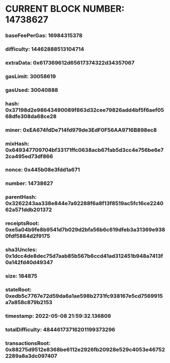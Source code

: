 # CURRENT BLOCK NUMBER: 14738627

### baseFeePerGas: 16984315378
### difficulty: 14462888513104714
### extraData: 0x617369612d65617374322d34357067
### gasLimit: 30058619
### gasUsed: 30040888
### hash: 0x37198d2e98643490089f863d32cee79826add4bf5f6aef0568dfe308da68ce28
### miner: 0xEA674fdDe714fd979de3EdF0F56AA9716B898ec8
### mixHash: 0x649347709704bf33171ffc0638acb67fab5d3cc4e756be6e72ca495ed73df866
### nonce: 0x445b08e3fdd1a671
### number: 14738627
### parentHash: 0x3262243aa338e844e7a92288f6a8f13f8519ac5fc16ce224062a571ddb201372
### receiptsRoot: 0xe5a04b9fe8b9541d7b029d2bfa56b6c619dfeb3a31369e9380fdf5884d2f9175
### sha3Uncles: 0x1dcc4de8dec75d7aab85b567b6ccd41ad312451b948a7413f0a142fd40d49347
### size: 184875
### stateRoot: 0xedb5c7767e72d59da6a1ae598b2731fc938167e5cd7569915a7a858c879b2153
### timestamp: 2022-05-08 21:59:32.136809
### totalDifficulty: 48446173716201199373296
### transactionsRoot: 0x88275d9512e8368be6112e2926fb20928e529c4053e467522289a8a3dc097407
